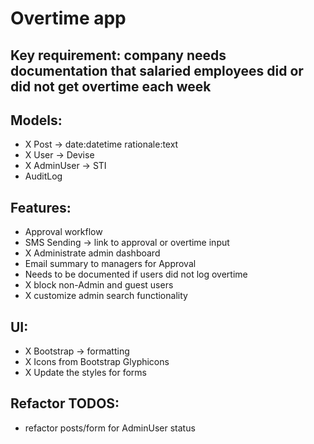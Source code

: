 # Overtime app

## Key requirement: company needs documentation that salaried employees did or did not get overtime each week

## Models:
- X Post -> date:datetime  rationale:text
- X User -> Devise
- X AdminUser -> STI
- AuditLog

## Features:
- Approval workflow
- SMS Sending -> link to approval or overtime input
- X Administrate admin dashboard
- Email summary to managers for Approval
- Needs to be documented if users did not log overtime
- X block non-Admin and guest users
- X customize admin search functionality

## UI:
- X Bootstrap -> formatting
- X Icons from Bootstrap Glyphicons
- X Update the styles for forms


## Refactor TODOS:
- refactor posts/form for AdminUser status
